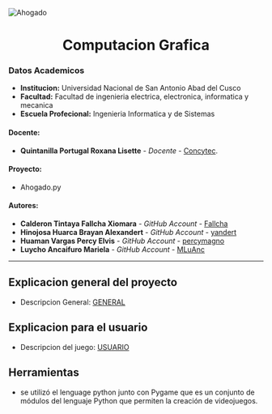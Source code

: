 ![Ahogado](https://user-images.githubusercontent.com/72477028/97769224-0a7adb00-1af7-11eb-8eb6-b63375c489c1.gif)
# **<center>Computacion Grafica </center>**
### Datos Academicos 

- **Institucion:** Universidad Nacional de San Antonio Abad del Cusco
- **Facultad:** Facultad de ingenieria electrica, electronica, informatica y mecanica
- **Escuela Profecional:** Ingenieria Informatica y de Sistemas

#### Docente:
- **Quintanilla Portugal Roxana Lisette** - _Docente_ - [Concytec](http://directorio.concytec.gob.pe/appDirectorioCTI/VerDatosInvestigador.do?id_investigador=40930).

#### Proyecto:

- Ahogado.py 

#### Autores:
- **Calderon Tintaya Fallcha Xiomara** - _GitHub Account_ - [Fallcha](https://github.com/Fallcha)
- **Hinojosa Huarca Brayan Alexandert** - _GitHub Account_ - [yandert](https://github.com/yandert)
- **Huaman Vargas Percy Elvis** - _GitHub Account_ - [percymagno](https://github.com/percymagno)
- **Luycho Ancaifuro Mariela** - _GitHub Account_ - [MLuAnc](https://github.com/MLuAnc)
---
## Explicacion general del proyecto
- Descripcion General: [GENERAL](https://docs.google.com/presentation/d/1BDmMETdsXC0F_N72JcafNJRloEDCTDlGMFxqvqT17vI/edit#slide=id.g13c4792b0e_0_244)
## Explicacion para el usuario
- Descripcion del juego: [USUARIO](https://docs.google.com/presentation/d/1FUFwNOI4JWKDQcejyuwbLiwsQ-MdjJSodxwbtjHexGc/edit#slide=id.gc6f59039d_0_0)
## Herramientas
- se utilizó el lenguage python junto con Pygame que es un conjunto de módulos del lenguaje Python que permiten la creación de videojuegos.
 
```

